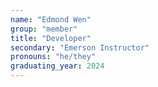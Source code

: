 ```yaml
---
name: "Edmond Wen"
group: "member"
title: "Developer"
secondary: "Emerson Instructor"
pronouns: "he/they"
graduating_year: 2024
---
```

